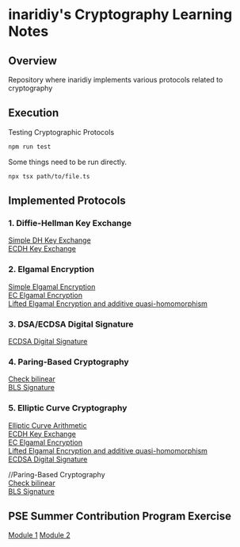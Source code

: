 # inaridiy's Cryptography Learning Notes

## Overview

Repository where inaridiy implements various protocols related to cryptography

## Execution

Testing Cryptographic Protocols

```bash
npm run test
```

Some things need to be run directly.

```
npx tsx path/to/file.ts
```

## Implemented Protocols

### 1. Diffie-Hellman Key Exchange

[Simple DH Key Exchange](./topics/dh.ts)  
[ECDH Key Exchange](./topics/simple-ec/ecdh.ts)

### 2. Elgamal Encryption

[Simple Elgamal Encryption](./topics/elgamal.ts)  
[EC Elgamal Encryption](./topics/simple-ec/ecelgamal.ts)  
[Lifted Elgamal Encryption and additive quasi-homomorphism](./topics/simple-ec/liftedecelgamal.ts)

### 3. DSA/ECDSA Digital Signature

[ECDSA Digital Signature](./topics/simple-ec/ecdsa.ts)

### 4. Paring-Based Cryptography

[Check bilinear](./topics/pairing/bilinear.ts)  
[BLS Signature](./topics/pairing/bls.ts)

### 5. Elliptic Curve Cryptography

[Elliptic Curve Arithmetic](./topics/simple-ec/EllipticCurve/EllipticCurve.ts)  
[ECDH Key Exchange](./topics/simple-ec/ecdh.ts)  
[EC Elgamal Encryption](./topics/simple-ec/ecelgamal.ts)  
[Lifted Elgamal Encryption and additive quasi-homomorphism](./topics/simple-ec/l)  
[ECDSA Digital Signature](./topics/simple-ec/ecdsa.ts)

//Paring-Based Cryptography  
[Check bilinear](./topics/pairing/bilinear.ts)  
[BLS Signature](./topics/pairing/bls.ts)

## PSE Summer Contribution Program Exercise

[Module 1](./pse-modules/module1)
[Module 2](./pse-modules/module2/)
